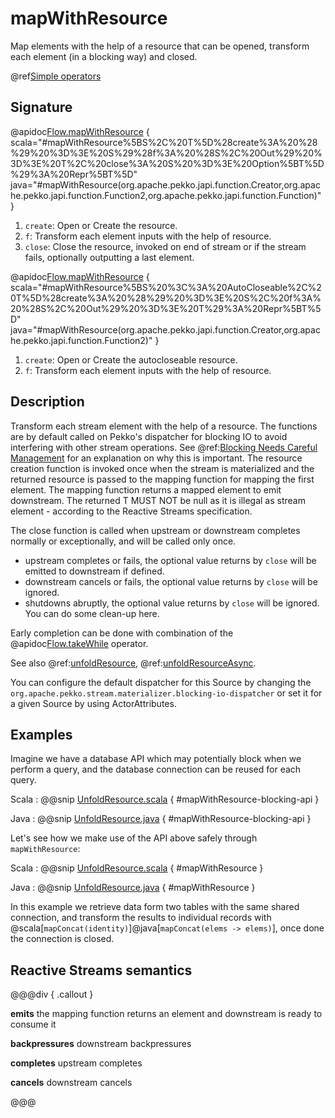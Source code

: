 # mapWithResource

Map elements with the help of a resource that can be opened, transform each element (in a blocking way) and closed.

@ref[Simple operators](../index.md#simple-operators)

## Signature

@apidoc[Flow.mapWithResource](Flow) { scala="#mapWithResource%5BS%2C%20T%5D%28create%3A%20%28%29%20%3D%3E%20S%29%28f%3A%20%28S%2C%20Out%29%20%3D%3E%20T%2C%20close%3A%20S%20%3D%3E%20Option%5BT%5D%29%3A%20Repr%5BT%5D" java="#mapWithResource(org.apache.pekko.japi.function.Creator,org.apache.pekko.japi.function.Function2,org.apache.pekko.japi.function.Function)" }
1. `create`: Open or Create the resource.
2. `f`: Transform each element inputs with the help of resource.
3. `close`: Close the resource, invoked on end of stream or if the stream fails, optionally outputting a last element.

@apidoc[Flow.mapWithResource](Flow) { scala="#mapWithResource%5BS%20%3C%3A%20AutoCloseable%2C%20T%5D%28create%3A%20%28%29%20%3D%3E%20S%2C%20f%3A%20%28S%2C%20Out%29%20%3D%3E%20T%29%3A%20Repr%5BT%5D" java="#mapWithResource(org.apache.pekko.japi.function.Creator,org.apache.pekko.japi.function.Function2)" }
1. `create`: Open or Create the autocloseable resource.
2. `f`: Transform each element inputs with the help of resource.

## Description

Transform each stream element with the help of a resource.
The functions are by default called on Pekko's dispatcher for blocking IO to avoid interfering with other stream operations.
See @ref:[Blocking Needs Careful Management](../../../typed/dispatchers.md#blocking-needs-careful-management) for an explanation on why this is important.
The resource creation function is invoked once when the stream is materialized and the returned resource is passed to the mapping function for mapping the first element. The mapping function returns a mapped element to emit downstream. The returned T MUST NOT be null as it is illegal as stream element - according to the Reactive Streams specification.

The close function is called when upstream or downstream completes normally or exceptionally, and will be called only once.
- upstream completes or fails, the optional value returns by `close` will be emitted to downstream if defined.
- downstream cancels or fails, the optional value returns by `close` will be ignored.
- shutdowns abruptly, the optional value returns by `close` will be ignored.  
  You can do some clean-up here.

Early completion can be done with combination of the @apidoc[Flow.takeWhile](Flow) operator.

See also @ref:[unfoldResource](../Source/unfoldResource.md), @ref:[unfoldResourceAsync](../Source/unfoldResourceAsync.md).

You can configure the default dispatcher for this Source by changing the `org.apache.pekko.stream.materializer.blocking-io-dispatcher`
or set it for a given Source by using ActorAttributes.

## Examples

Imagine we have a database API which may potentially block when we perform a query,
and the database connection can be reused for each query.

Scala
:   @@snip [UnfoldResource.scala](/docs/src/test/scala/docs/stream/operators/sourceorflow/MapWithResource.scala) { #mapWithResource-blocking-api }

Java
:   @@snip [UnfoldResource.java](/docs/src/test/java/jdocs/stream/operators/sourceorflow/MapWithResource.java) { #mapWithResource-blocking-api }

Let's see how we make use of the API above safely through `mapWithResource`:

Scala
:   @@snip [UnfoldResource.scala](/docs/src/test/scala/docs/stream/operators/sourceorflow/MapWithResource.scala) { #mapWithResource }

Java
:   @@snip [UnfoldResource.java](/docs/src/test/java/jdocs/stream/operators/sourceorflow/MapWithResource.java) { #mapWithResource }

In this example we retrieve data form two tables with the same shared connection, and transform the results
to individual records with @scala[`mapConcat(identity)`]@java[`mapConcat(elems -> elems)`], once done the connection is closed.


## Reactive Streams semantics

@@@div { .callout }

**emits** the mapping function returns an element and downstream is ready to consume it

**backpressures** downstream backpressures

**completes** upstream completes

**cancels** downstream cancels

@@@